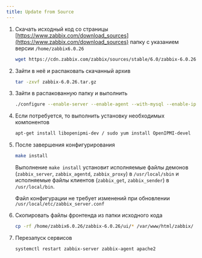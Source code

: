 ```yaml
---
title: Update from Source
---
```


1. Скачать исходный код со страницы [https://www.zabbix.com/download_sources](https://www.zabbix.com/download_sources)  папку с указанием версии `/home/zabbix6.0.26`

    ```bash
    wget https://cdn.zabbix.com/zabbix/sources/stable/6.0/zabbix-6.0.26.tar.gz
    ```

2. Зайти в неё и распаковать скачанный архив

    ```bash
    tar -zxvf zabbix-6.0.26.tar.gz
    ```

3. Зайти в распакованную папку и выполнить

    ```bash
    ./configure --enable-server --enable-agent --with-mysql --enable-ipv6 --with-net-snmp --with-libcurl --with-libxml2 --with-openipmi
    ```

4. Если потребуется, то выполнить установку необходимых компонентов

    ```bash
    apt-get install libopenipmi-dev / sudo yum install OpenIPMI-devel
    ```

5. После завершения конфигурирования

    ```bash
    make install
    ```

    Выполнение `make install` установит исполняемые файлы демонов (`zabbix_server`, `zabbix_agentd`, `zabbix_proxy`) в `/usr/local/sbin` и исполняемые файлы клиентов (`zabbix_get`, `zabbix_sender`) в `/usr/local/bin`.

    Файл конфигурации не требует изменений при обновлении `/usr/local/etc/zabbix_server.conf`

6. Скопировать файлы фронтенда из папки исходного кода

    ```bash
    cp -rf /home/zabbix6.0.26/zabbix-6.0.26/ui/* /var/www/html/zabbix/
    ```

7. Перезапуск сервисов

    ```bash
    systemctl restart zabbix-server zabbix-agent apache2
    ```

